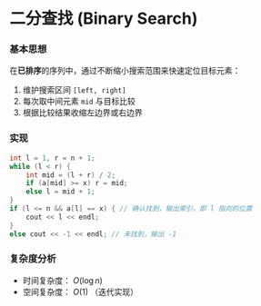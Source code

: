 # 二分查找 (Binary Search)

### 基本思想
在**已排序**的序列中，通过不断缩小搜索范围来快速定位目标元素：
1. 维护搜索区间 `[left, right]`
2. 每次取中间元素 `mid` 与目标比较
3. 根据比较结果收缩左边界或右边界

### 实现

```cpp
int l = 1, r = n + 1;
while (l < r) {
    int mid = (l + r) / 2;
    if (a[mid] >= x) r = mid;
    else l = mid + 1;
}
if (l <= n && a[l] == x) { // 确认找到，输出索引，即 l 指向的位置
    cout << l << endl;
}
else cout << -1 << endl; // 未找到，输出 -1
```

### 复杂度分析

- ​时间复杂度​​： $O(\log n)$
- ​空间复杂度​​： $O(1)$ （迭代实现）